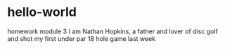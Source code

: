 # hello-world
homework module 3
I am Nathan Hopkins, a father and lover of disc golf and shot my first under par 18 hole game last week
